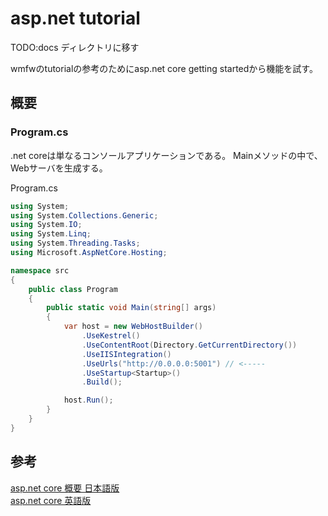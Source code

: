 # asp.net tutorial

TODO:docs ディレクトリに移す

wmfwのtutorialの参考のためにasp.net core getting startedから機能を試す。

## 概要

### Program.cs

.net coreは単なるコンソールアプリケーションである。
Mainメソッドの中で、Webサーバを生成する。

Program.cs
```csharp
using System;
using System.Collections.Generic;
using System.IO;
using System.Linq;
using System.Threading.Tasks;
using Microsoft.AspNetCore.Hosting;

namespace src
{
    public class Program
    {
        public static void Main(string[] args)
        {
            var host = new WebHostBuilder()
                .UseKestrel()
                .UseContentRoot(Directory.GetCurrentDirectory())
                .UseIISIntegration()
                .UseUrls("http://0.0.0.0:5001") // <-----
                .UseStartup<Startup>()
                .Build();

            host.Run();
        }
    }
}

```


## 参考
[asp.net core 概要 日本語版][*1]  
[asp.net core 英語版][*2]  


[*1]:http://qiita.com/tkiryu/items/e1d7fe62642fcc67cf47
[*2]:https://docs.microsoft.com/ja-jp/aspnet/core/fundamentals/
